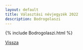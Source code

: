 ```yaml
---
layout: default
title: Választási névjegyzék 2022
description: Bodrogolaszi
---
```


{% include Bodrogolaszi.html %}

[Vissza](./)